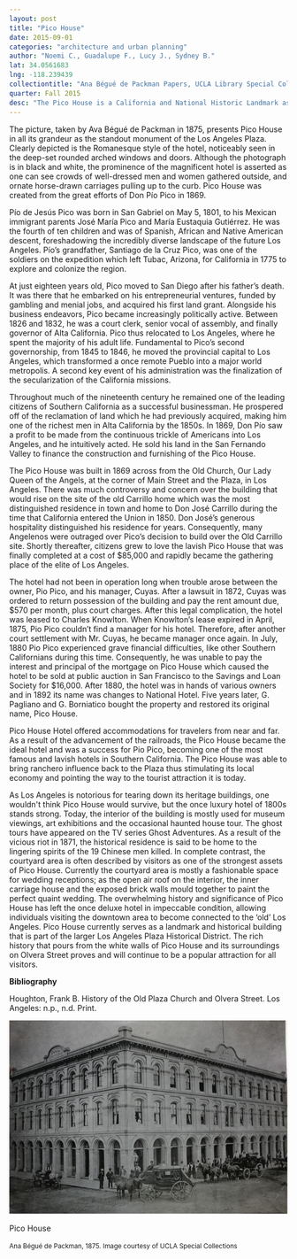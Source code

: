 ```yaml
---
layout: post
title: "Pico House"
date: 2015-09-01
categories: "architecture and urban planning"
author: "Noemi C., Guadalupe F., Lucy J., Sydney B."
lat: 34.0561683
lng: -118.239439
collectiontitle: "Ana Bégué de Packman Papers, UCLA Library Special Collections"
quarter: Fall 2015
desc: "The Pico House is a California and National Historic Landmark as it was the first, and at one point the most extravagant grand hotel in Southern California."
---
```

The picture, taken by Ava Bégué de Packman in 1875, presents Pico House in all its grandeur as the standout monument of the Los Angeles Plaza. Clearly depicted is the Romanesque style of the hotel, noticeably seen in the deep-set rounded arched windows and doors. Although the photograph is in black and white, the prominence of the magnificent hotel is asserted as one can see crowds of well-dressed men and women gathered outside, and ornate horse-drawn carriages pulling up to the curb. Pico House was created from the great efforts of Don Pío Pico in 1869.

Pío de Jesús Pico was born in San Gabriel on May 5, 1801, to his Mexican immigrant parents José María Pico and María Eustaquia Gutiérrez. He was the fourth of ten children and was of Spanish, African and Native American descent, foreshadowing the incredibly diverse landscape of the future Los Angeles. Pío’s grandfather, Santiago de la Cruz Pico, was one of the soldiers on the expedition which left Tubac, Arizona, for California in 1775 to explore and colonize the region.

At just eighteen years old, Pico moved to San Diego after his father’s death. It was there that he embarked on his entrepreneurial ventures, funded by gambling and menial jobs, and acquired his first land grant. Alongside his business endeavors, Pico became increasingly politically active. Between 1826 and 1832, he was a court clerk, senior vocal of assembly, and finally governor of Alta California. Pico thus relocated to Los Angeles, where he spent the majority of his adult life. Fundamental to Pico’s second governorship, from 1845 to 1846, he moved the provincial capital to Los Angeles, which transformed a once remote Pueblo into a major world metropolis. A second key event of his administration was the finalization of the secularization of the California missions.

Throughout much of the nineteenth century he remained one of the leading citizens of Southern California as a successful businessman. He prospered off of the reclamation of land which he had previously acquired, making him one of the richest men in Alta California by the 1850s. In 1869, Don Pío saw a profit to be made from the continuous trickle of Americans into Los Angeles, and he intuitively acted. He sold his land in the San Fernando Valley to finance the construction and furnishing of the Pico House.

The Pico House was built in 1869 across from the Old Church, Our Lady Queen of the Angels, at the corner of Main Street and the Plaza, in Los Angeles. There was much controversy and concern over the building that would rise on the site of the old Carrillo home which was the most distinguished residence in town and home to Don José Carrillo during the time that California entered the Union in 1850. Don José’s generous hospitality distinguished his residence for years. Consequently, many Angelenos were outraged over Pico’s decision to build over the Old Carrillo site. Shortly thereafter, citizens grew to love the lavish Pico House that was finally completed at a cost of $85,000 and rapidly became the gathering place of the elite of Los Angeles.

The hotel had not been in operation long when trouble arose between the owner, Pio Pico, and his manager, Cuyas. After a lawsuit in 1872, Cuyas was ordered to return possession of the building and pay the rent amount due, $570 per month, plus court charges. After this legal complication, the hotel was leased to Charles Knowlton. When Knowlton’s lease expired in April, 1875, Pio Pico couldn’t find a manager for his hotel. Therefore, after another court settlement with Mr. Cuyas, he became manager once again.  In July, 1880 Pio Pico experienced grave financial difficulties, like other Southern Californians during this time. Consequently, he was unable to pay the interest and principal of the mortgage on Pico House which caused the hotel to be sold at public auction in San Francisco to the Savings and Loan Society for $16,000. After 1880, the hotel was in hands of various owners and in 1892 its name was changes to National Hotel. Five years later, G. Pagliano and G. Borniatico bought the property and restored its original name, Pico House.

Pico House Hotel offered accommodations for travelers from near and far. As a result of the advancement of the railroads, the Pico House became the ideal hotel and was a success for Pio Pico, becoming one of the most famous and lavish hotels in Southern California. The Pico House was able to bring ranchero influence back to the Plaza thus stimulating its local economy and pointing the way to the tourist attraction it is today. 

As Los Angeles is notorious for tearing down its heritage buildings, one wouldn't think Pico House would survive, but the once luxury hotel of 1800s stands strong. Today, the interior of the building is mostly used for museum viewings, art exhibitions and the occasional haunted house tour. The ghost tours have appeared on the TV series Ghost Adventures. As a result of the vicious riot in 1871, the historical residence is said to be home to the lingering spirits of the 19 Chinese men killed. In complete contrast, the courtyard area is often described by visitors as one of the strongest assets of Pico House. Currently the courtyard area is mostly a fashionable space for wedding receptions; as the open air roof on the interior, the inner carriage house and the exposed brick walls mould together to paint the perfect quaint wedding. The overwhelming history and significance of Pico House has left the once deluxe hotel in impeccable condition, allowing individuals visiting the downtown area to become connected to the ‘old’ Los Angeles. Pico House currently serves as a landmark and historical building that is part of the larger Los Angeles Plaza Historical District. The rich history that pours from the white walls of Pico House and its surroundings on Olvera Street proves and will continue to be a popular attraction for all visitors.


**Bibliography**

Houghton, Frank B. History of the Old Plaza Church and Olvera Street. Los Angeles: n.p., n.d. Print.


<img src='../images/picohouse.jpg' alt='Photograph of a large building with a sign saying Pico House and people gathered outside.'>
<figcaption><p>Pico House</p><p><small>Ana Bégué de Packman, 1875. Image courtesy of UCLA Special Collections</small></p>
